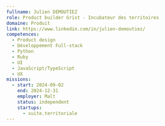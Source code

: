 ```yaml
---
fullname: Julien DEMOUTIEZ
role: Product builder Grist - Incubateur des territoires
domaine: Produit
link: https://www.linkedin.com/in/julien-demoutiez/
competences:
  - Product design
  - Développement Full-stack
  - Python
  - Ruby
  - UI
  - JavaScript/TypeScript
  - UX
missions:
  - start: 2024-09-02
    end: 2024-12-31
    employer: Malt
    status: independent
    startups:
      - suite.territoriale
---
```

